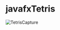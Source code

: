 # javafxTetris
![TetrisCapture](https://user-images.githubusercontent.com/108881947/177805183-cb6f5172-a459-4af7-b13d-d2171fbd367a.jpg)
